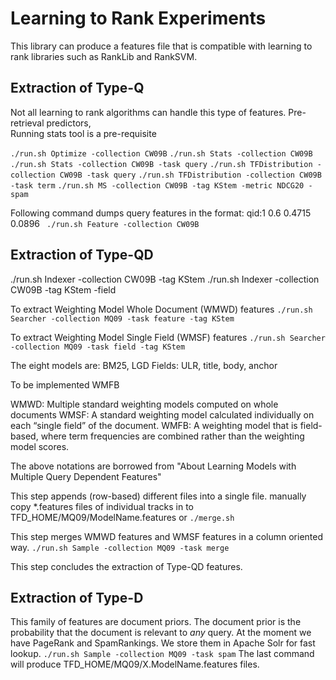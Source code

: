 # Learning to Rank Experiments

This library can produce a features file that is compatible with learning to rank libraries such as RankLib and RankSVM.

## Extraction of Type-Q
Not all learning to rank algorithms can handle this type of features.
Pre-retrieval predictors,  
Running stats tool is a pre-requisite

` ./run.sh Optimize -collection CW09B `
` ./run.sh Stats -collection CW09B `
` ./run.sh Stats -collection CW09B -task query `
` ./run.sh TFDistribution -collection CW09B -task query `
` ./run.sh TFDistribution -collection CW09B -task term `
` ./run.sh MS -collection CW09B -tag KStem -metric NDCG20 -spam `

Following command dumps query features in the format: qid:1   0.6     0.4715      0.0896
` ./run.sh Feature -collection CW09B`

## Extraction of Type-QD

./run.sh Indexer -collection CW09B -tag KStem
./run.sh Indexer -collection CW09B -tag KStem -field

To extract Weighting Model Whole Document (WMWD) features
` ./run.sh Searcher -collection MQ09 -task feature -tag KStem `

To extract Weighting Model Single Field (WMSF) features
` ./run.sh Searcher -collection MQ09 -task field -tag KStem `

The eight models are: BM25, LGD 
Fields: ULR, title, body, anchor

To be implemented WMFB

WMWD: Multiple standard weighting models computed on whole documents
WMSF: A standard weighting model calculated individually on each “single field” of the document. 
WMFB: A weighting model that is field-based, where term frequencies are combined rather than the weighting model scores.

The above notations are borrowed from "About Learning Models with Multiple Query Dependent Features"

This step appends (row-based) different files into a single file.
manually copy *.features files of individual tracks in to TFD_HOME/MQ09/ModelName.features or
` ./merge.sh `

This step merges WMWD features and WMSF features in a column oriented way.
` ./run.sh Sample -collection MQ09 -task merge `

This step concludes the extraction of Type-QD features.

## Extraction of Type-D

This family of features are document priors.
The document prior is the probability that the document is relevant to *any* query.
At the moment we have PageRank and SpamRankings.
We store them in Apache Solr for fast lookup.
` ./run.sh Sample -collection MQ09 -task spam `
The last command will produce TFD_HOME/MQ09/X.ModelName.features files.